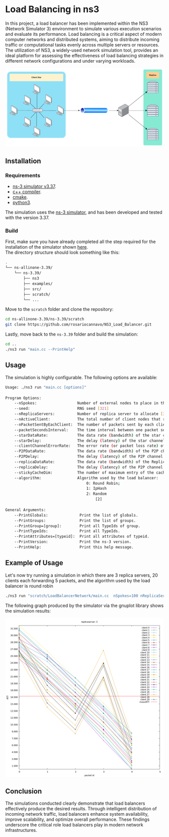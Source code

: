 
# Load Balancing in ns3

In this project, a load balancer has been implemented within the NS3 (Network Simulator 3) environment to simulate various execution scenarios and evaluate its performance. Load balancing is a critical aspect of modern computer networks and distributed systems, aiming to distribute incoming traffic or computational tasks evenly across multiple servers or resources. The utilization of NS3, a widely-used network simulation tool, provides an ideal platform for assessing the effectiveness of load balancing strategies in different network configurations and under varying workloads.

![Scenario](img/scenario.png)

## Installation

### Requirements

- [ns-3 simulator v3.37](https://www.nsnam.org/).
- [c++ compiler](https://gcc.gnu.org/).
- [cmake](https://cmake.org/).
- [python3](https://www.python.org/).

The simulation uses the [ns-3 simulator](https://www.nsnam.org/), and has been developed and tested with the version 3.37.

### Build

First, make sure you have already completed all the step required for the installation of the simulator shown [here](https://www.nsnam.org/docs/release/3.37/tutorial/html/index.html).  
The directory structure should look something like this:

```bash
.
└── ns-allinone-3.39/
    └── ns-3.39/
        ├── ns3
        ├── examples/
        ├── src/
        ├── scratch/
        └── ...
```

Move to the `scratch` folder and clone the repository:

```bash
cd ns-allinone-3.39/ns-3.39/scratch
git clone https://github.com/rosariocannavo/NS3_Load_Balancer.git
```

Lastly, move back to the `ns-3.39` folder and build the simulation:

```bash
cd ..
./ns3 run "main.cc --PrintHelp"
```

## Usage
The simulation is highly configurable. The following options are available:

```bash
Usage: ./ns3 run "main.cc [options]"

Program Options:
    --nSpokes:                  Number of external nodes to place in the star [100]
    --seed:                     RNG seed [321]
    --nReplicaServers:          Number of replica server to allocate [3]
    --nActiveClient:            The total number of client nodes that request packets from the load balancer (1 to nSpokes) [30]
    --nPacketSentByEachClient:  The number of packets sent by each client node to the load balancer [5]
    --packetSecondsInterval:    The time interval between one packet send and another of a client (in Seconds) [1]
    --starDataRate:             The data rate (bandwidth) of the star channel. This parameter defines the rate at which data can be transmitted over the channel [1Mbps]
    --starDelay:                The delay (latency) of the star channel. This parameter defines the time it takes for packets to traverse a channel [2ms]
    --clientChannelErrorRate:   The error rate (or packet loss rate) of the communication channel between clients and the load balancer (0.10 = 10%) [0]
    --P2PDataRate:              The data rate (bandwidth) of the P2P channel (star to lb). This parameter defines the rate at which data can be transmitted over the channel [1Mbps]
    --P2PDelay:                 The delay (latency) of the P2P channel (star to lb). This parameter defines the time it takes for packets to traverse a channel [2ms]
    --replicaDataRate:          The data rate (bandwidth) of the Replica channel (lb to servers). This parameter defines the rate at which data can be transmitted over the channel [1Mbps]
    --replicaDelay:             The delay (latency) of the P2P channel (lb to servers). This parameter defines the time it takes for packets to traverse a channel (expressed in ns) [2ms]
    --stickyCacheDim:           The number of maximum entry of the cache for sticky session [33]
    --algorithm:                Algorithm used by the load balancer: 
 					                0: Round Robin; 
 					                1: IpHash 
 					                2: Random
					                    [2]

General Arguments:
    --PrintGlobals:              Print the list of globals.
    --PrintGroups:               Print the list of groups.
    --PrintGroup=[group]:        Print all TypeIds of group.
    --PrintTypeIds:              Print all TypeIds.
    --PrintAttributes=[typeid]:  Print all attributes of typeid.
    --PrintVersion:              Print the ns-3 version.
    --PrintHelp:                 Print this help message.

```
## Example of Usage
Let's now try running a simulation in which there are 3 replica servers, 20 clients each forwarding 5 packets, and the algorithm used by the load balancer is round robin
```bash
./ns3 run "scratch/LoadBalancerNetwork/main.cc  nSpokes=100 nReplicaServers=3 nActiveClient=20 nPacketSentByEachClient=5 algorithm=0"
```
The following graph produced by the simulator via the gnuplot library shows the simulation results:

![plot](img/RR.png)

## Conclusion
The simulations conducted clearly demonstrate that load balancers effectively produce the desired results. Through intelligent distribution of incoming network traffic, load balancers enhance system availability, improve scalability, and optimize overall performance. These findings underscore the critical role load balancers play in modern network infrastructures.
